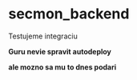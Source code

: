 # secmon_backend

Testujeme integraciu

**Guru nevie spravit autodeploy**

__ale mozno sa mu to dnes podari__
